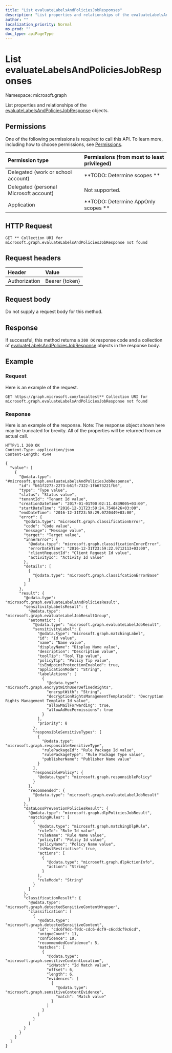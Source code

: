 ```yaml
---
title: "List evaluateLabelsAndPoliciesJobResponses"
description: "List properties and relationships of the evaluateLabelsAndPoliciesJobResponse objects."
author: ""
localization_priority: Normal
ms.prod: ""
doc_type: apiPageType
---
```


# List evaluateLabelsAndPoliciesJobResponses

Namespace: microsoft.graph

List properties and relationships of the [evaluateLabelsAndPoliciesJobResponse](../resources/evaluatelabelsandpoliciesjobresponse.md) objects.

## Permissions
One of the following permissions is required to call this API. To learn more, including how to choose permissions, see [Permissions](/concepts/permissions-reference.md).

|Permission type|Permissions (from most to least privileged)|
|:---|:---|
|Delegated (work or school account)|**TODO: Determine scopes **|
|Delegated (personal Microsoft account)|Not supported.|
|Application|**TODO: Determine AppOnly scopes **|

## HTTP Request
<!-- {
  "blockType": "ignored"
}
-->
``` http
GET ** Collection URI for microsoft.graph.evaluateLabelsAndPoliciesJobResponse not found
```

## Request headers
|Header|Value|
|:---|:---|
|Authorization|Bearer {token}|

## Request body
Do not supply a request body for this method.

## Response
If successful, this method returns a `200 OK` response code and a collection of [evaluateLabelsAndPoliciesJobResponse](../resources/evaluatelabelsandpoliciesjobresponse.md) objects in the response body.

## Example

### Request
Here is an example of the request.
<!-- {
  "blockType": "request",
  "name": "get_evaluatelabelsandpoliciesjobresponse"
}
-->
``` http
GET https://graph.microsoft.com/localtest** Collection URI for microsoft.graph.evaluateLabelsAndPoliciesJobResponse not found
```

### Response
Here is an example of the response. Note: The response object shown here may be truncated for brevity. All of the properties will be returned from an actual call.
<!-- {
  "blockType": "response",
  "truncated": true,
  "@odata.type": "collection(microsoft.graph.evaluatelabelsandpoliciesjobresponse)"
}
-->
``` http
HTTP/1.1 200 OK
Content-Type: application/json
Content-Length: 4544

{
  "value": [
    {
      "@odata.type": "#microsoft.graph.evaluateLabelsAndPoliciesJobResponse",
      "id": "b61f2273-2273-b61f-7322-1fb673221fb6",
      "type": "Type value",
      "status": "Status value",
      "tenantId": "Tenant Id value",
      "creationDateTime": "2017-01-01T00:02:11.4839005+03:00",
      "startDateTime": "2016-12-31T23:59:24.7548426+03:00",
      "endDateTime": "2016-12-31T23:58:29.0720449+03:00",
      "error": {
        "@odata.type": "microsoft.graph.classificationError",
        "code": "Code value",
        "message": "Message value",
        "target": "Target value",
        "innerError": {
          "@odata.type": "microsoft.graph.classificationInnerError",
          "errorDateTime": "2016-12-31T23:59:22.9712113+03:00",
          "clientRequestId": "Client Request Id value",
          "activityId": "Activity Id value"
        },
        "details": [
          {
            "@odata.type": "microsoft.graph.classifcationErrorBase"
          }
        ]
      },
      "result": {
        "@odata.type": "microsoft.graph.evaluateLabelsAndPoliciesResult",
        "sensitivityLabelsResult": {
          "@odata.type": "microsoft.graph.evaluateLabelJobResultGroup",
          "automatic": {
            "@odata.type": "microsoft.graph.evaluateLabelJobResult",
            "sensitivityLabel": {
              "@odata.type": "microsoft.graph.matchingLabel",
              "id": "Id value",
              "name": "Name value",
              "displayName": "Display Name value",
              "description": "Description value",
              "toolTip": "Tool Tip value",
              "policyTip": "Policy Tip value",
              "isEndpointProtectionEnabled": true,
              "applicationMode": "String",
              "labelActions": [
                {
                  "@odata.type": "microsoft.graph.encryptWithUserDefinedRights",
                  "encryptWith": "String",
                  "decryptionRightsManagementTemplateId": "Decryption Rights Management Template Id value",
                  "allowMailForwarding": true,
                  "allowAdHocPermissions": true
                }
              ],
              "priority": 8
            },
            "responsibleSensitiveTypes": [
              {
                "@odata.type": "microsoft.graph.responsibleSensitiveType",
                "rulePackageId": "Rule Package Id value",
                "rulePackageType": "Rule Package Type value",
                "publisherName": "Publisher Name value"
              }
            ],
            "responsiblePolicy": {
              "@odata.type": "microsoft.graph.responsiblePolicy"
            }
          },
          "recommended": {
            "@odata.type": "microsoft.graph.evaluateLabelJobResult"
          }
        },
        "dataLossPreventionPoliciesResult": {
          "@odata.type": "microsoft.graph.dlpPoliciesJobResult",
          "matchingRules": [
            {
              "@odata.type": "microsoft.graph.matchingDlpRule",
              "ruleId": "Rule Id value",
              "ruleName": "Rule Name value",
              "policyId": "Policy Id value",
              "policyName": "Policy Name value",
              "isMostRestrictive": true,
              "actions": [
                {
                  "@odata.type": "microsoft.graph.dlpActionInfo",
                  "action": "String"
                }
              ],
              "ruleMode": "String"
            }
          ]
        },
        "classificationResult": {
          "@odata.type": "microsoft.graph.detectedSensitiveContentWrapper",
          "classification": [
            {
              "@odata.type": "microsoft.graph.detectedSensitiveContent",
              "id": "cdc6f9dc-f9dc-cdc6-dcf9-c6cddcf9c6cd",
              "uniqueCount": 11,
              "confidence": 10,
              "recommendedConfidence": 5,
              "matches": [
                {
                  "@odata.type": "microsoft.graph.sensitiveContentLocation",
                  "idMatch": "Id Match value",
                  "offset": 6,
                  "length": 6,
                  "evidences": [
                    {
                      "@odata.type": "microsoft.graph.sensitiveContentEvidence",
                      "match": "Match value"
                    }
                  ]
                }
              ]
            }
          ]
        }
      }
    }
  ]
}
```

